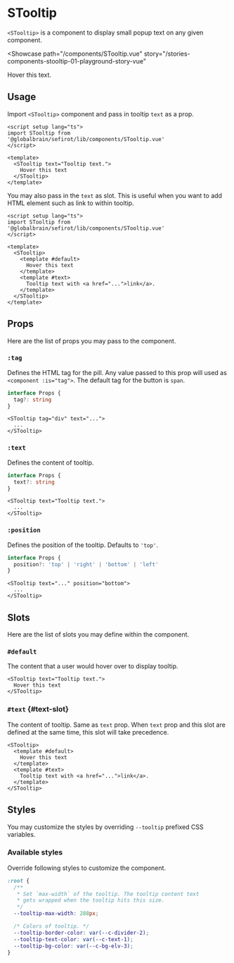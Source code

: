 <script setup lang="ts">
import STooltip from 'sefirot/components/STooltip.vue'
</script>

# STooltip

`<STooltip>` is a component to display small popup text on any given component.

<Showcase
  path="/components/STooltip.vue"
  story="/stories-components-stooltip-01-playground-story-vue"
>
  <STooltip text="This is a tooltip message.">
    Hover this text.
  </STooltip>
</Showcase>

## Usage

Import `<STooltip>` component and pass in tooltip `text` as a prop.

```vue
<script setup lang="ts">
import STooltip from '@globalbrain/sefirot/lib/components/STooltip.vue'
</script>

<template>
  <STooltip text="Tooltip text.">
    Hover this text
  </STooltip>
</template>
```

You may also pass in the `text` as slot. This is useful when you want to add HTML element such as link to within tooltip.

```vue
<script setup lang="ts">
import STooltip from '@globalbrain/sefirot/lib/components/STooltip.vue'
</script>

<template>
  <STooltip>
    <template #default>
      Hover this text
    </template>
    <template #text>
      Tooltip text with <a href="...">link</a>.
    </template>
  </STooltip>
</template>
```

## Props

Here are the list of props you may pass to the component.

### `:tag`

Defines the HTML tag for the pill. Any value passed to this prop will used as `<component :is="tag">`. The default tag for the button is `span`.

```ts
interface Props {
  tag?: string
}
```

```vue-html
<STooltip tag="div" text="...">
  ...
</STooltip>
```

### `:text`

Defines the content of tooltip.

```ts
interface Props {
  text?: string
}
```

```vue-html
<STooltip text="Tooltip text.">
  ...
</STooltip>
```

### `:position`

Defines the position of the tooltip. Defaults to `'top'`.

```ts
interface Props {
  position?: 'top' | 'right' | 'bottom' | 'left'
}
```

```vue-html
<STooltip text="..." position="bottom">
  ...
</STooltip>
```

## Slots

Here are the list of slots you may define within the component.

### `#default`

The content that a user would hover over to display tooltip.

```vue-html
<STooltip text="Tooltip text.">
  Hover this text
</STooltip>
```

### `#text` {#text-slot}

The content of tooltip. Same as `text` prop. When `text` prop and this slot are defined at the same time, this slot will take precedence.

```vue-html
<STooltip>
  <template #default>
    Hover this text
  </template>
  <template #text>
    Tooltip text with <a href="...">link</a>.
  </template>
</STooltip>
```

## Styles

You may customize the styles by overriding `--tooltip` prefixed CSS variables.

### Available styles

Override following styles to customize the component.

```css
:root {
  /**
   * Set `max-width` of the tooltip. The tooltip content text
   * gets wrapped when the tooltip hits this size.
   */
  --tooltip-max-width: 288px;

  /* Colors of tooltip. */
  --tooltip-border-color: var(--c-divider-2);
  --tooltip-text-color: var(--c-text-1);
  --tooltip-bg-color: var(--c-bg-elv-3);
}
```
